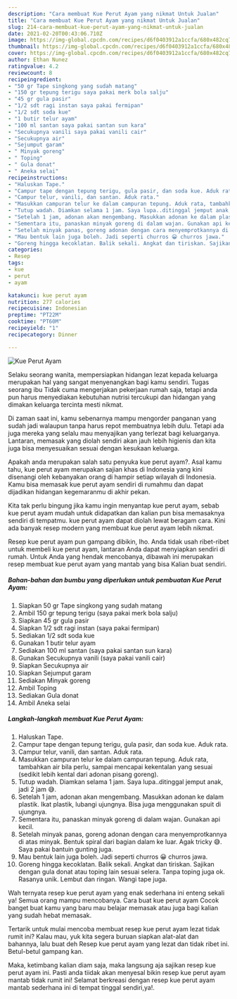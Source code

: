 ```yaml
---
description: "Cara membuat Kue Perut Ayam yang nikmat Untuk Jualan"
title: "Cara membuat Kue Perut Ayam yang nikmat Untuk Jualan"
slug: 214-cara-membuat-kue-perut-ayam-yang-nikmat-untuk-jualan
date: 2021-02-20T00:43:06.710Z
image: https://img-global.cpcdn.com/recipes/d6f0403912a1ccfa/680x482cq70/kue-perut-ayam-foto-resep-utama.jpg
thumbnail: https://img-global.cpcdn.com/recipes/d6f0403912a1ccfa/680x482cq70/kue-perut-ayam-foto-resep-utama.jpg
cover: https://img-global.cpcdn.com/recipes/d6f0403912a1ccfa/680x482cq70/kue-perut-ayam-foto-resep-utama.jpg
author: Ethan Nunez
ratingvalue: 4.2
reviewcount: 8
recipeingredient:
- "50 gr Tape singkong yang sudah matang"
- "150 gr tepung terigu saya pakai merk bola salju"
- "45 gr gula pasir"
- "1/2 sdt ragi instan saya pakai fermipan"
- "1/2 sdt soda kue"
- "1 butir telur ayam"
- "100 ml santan saya pakai santan sun kara"
- "Secukupnya vanili saya pakai vanili cair"
- "Secukupnya air"
- "Sejumput garam"
- " Minyak goreng"
- " Toping"
- " Gula donat"
- " Aneka selai"
recipeinstructions:
- "Haluskan Tape."
- "Campur tape dengan tepung terigu, gula pasir, dan soda kue. Aduk rata."
- "Campur telur, vanili, dan santan. Aduk rata."
- "Masukkan campuran telur ke dalam campuran tepung. Aduk rata, tambahkan air bila perlu, sampai mencapai kekentalan yang sesuai (sedikit lebih kental dari adonan pisang goreng)."
- "Tutup wadah. Diamkan selama 1 jam. Saya lupa..ditinggal jemput anak, jadi 2 jam 😅."
- "Setelah 1 jam, adonan akan mengembang. Masukkan adonan ke dalam plastik. Ikat plastik, lubangi ujungnya. Bisa juga menggunakan spuit di ujungnya."
- "Sementara itu, panaskan minyak goreng di dalam wajan. Gunakan api kecil."
- "Setelah minyak panas, goreng adonan dengan cara menyemprotkannya di atas minyak. Bentuk spiral dari bagian dalam ke luar. Agak tricky 😅. Saya pakai bantuin gunting juga."
- "Mau bentuk lain juga boleh. Jadi seperti churros 😀 churros jawa."
- "Goreng hingga kecoklatan. Balik sekali. Angkat dan tiriskan. Sajikan dengan gula donat atau toping lain sesuai selera. Tanpa toping juga ok. Rasanya unik. Lembut dan ringan. Wangi tape juga."
categories:
- Resep
tags:
- kue
- perut
- ayam

katakunci: kue perut ayam 
nutrition: 277 calories
recipecuisine: Indonesian
preptime: "PT22M"
cooktime: "PT60M"
recipeyield: "1"
recipecategory: Dinner

---
```



![Kue Perut Ayam](https://img-global.cpcdn.com/recipes/d6f0403912a1ccfa/680x482cq70/kue-perut-ayam-foto-resep-utama.jpg)

Selaku seorang wanita, mempersiapkan hidangan lezat kepada keluarga merupakan hal yang sangat menyenangkan bagi kamu sendiri. Tugas seorang ibu Tidak cuma mengerjakan pekerjaan rumah saja, tetapi anda pun harus menyediakan kebutuhan nutrisi tercukupi dan hidangan yang dimakan keluarga tercinta mesti nikmat.

Di zaman  saat ini, kamu sebenarnya mampu mengorder panganan yang sudah jadi walaupun tanpa harus repot membuatnya lebih dulu. Tetapi ada juga mereka yang selalu mau menyajikan yang terlezat bagi keluarganya. Lantaran, memasak yang diolah sendiri akan jauh lebih higienis dan kita juga bisa menyesuaikan sesuai dengan kesukaan keluarga. 



Apakah anda merupakan salah satu penyuka kue perut ayam?. Asal kamu tahu, kue perut ayam merupakan sajian khas di Indonesia yang kini disenangi oleh kebanyakan orang di hampir setiap wilayah di Indonesia. Kamu bisa memasak kue perut ayam sendiri di rumahmu dan dapat dijadikan hidangan kegemaranmu di akhir pekan.

Kita tak perlu bingung jika kamu ingin menyantap kue perut ayam, sebab kue perut ayam mudah untuk didapatkan dan kalian pun bisa memasaknya sendiri di tempatmu. kue perut ayam dapat diolah lewat beragam cara. Kini ada banyak resep modern yang membuat kue perut ayam lebih nikmat.

Resep kue perut ayam pun gampang dibikin, lho. Anda tidak usah ribet-ribet untuk membeli kue perut ayam, lantaran Anda dapat menyiapkan sendiri di rumah. Untuk Anda yang hendak mencobanya, dibawah ini merupakan resep membuat kue perut ayam yang mantab yang bisa Kalian buat sendiri.

<!--inarticleads1-->

##### Bahan-bahan dan bumbu yang diperlukan untuk pembuatan Kue Perut Ayam:

1. Siapkan 50 gr Tape singkong yang sudah matang
1. Ambil 150 gr tepung terigu (saya pakai merk bola salju)
1. Siapkan 45 gr gula pasir
1. Siapkan 1/2 sdt ragi instan (saya pakai fermipan)
1. Sediakan 1/2 sdt soda kue
1. Gunakan 1 butir telur ayam
1. Sediakan 100 ml santan (saya pakai santan sun kara)
1. Gunakan Secukupnya vanili (saya pakai vanili cair)
1. Siapkan Secukupnya air
1. Siapkan Sejumput garam
1. Sediakan  Minyak goreng
1. Ambil  Toping
1. Sediakan  Gula donat
1. Ambil  Aneka selai




<!--inarticleads2-->

##### Langkah-langkah membuat Kue Perut Ayam:

1. Haluskan Tape.
1. Campur tape dengan tepung terigu, gula pasir, dan soda kue. Aduk rata.
1. Campur telur, vanili, dan santan. Aduk rata.
1. Masukkan campuran telur ke dalam campuran tepung. Aduk rata, tambahkan air bila perlu, sampai mencapai kekentalan yang sesuai (sedikit lebih kental dari adonan pisang goreng).
1. Tutup wadah. Diamkan selama 1 jam. Saya lupa..ditinggal jemput anak, jadi 2 jam 😅.
1. Setelah 1 jam, adonan akan mengembang. Masukkan adonan ke dalam plastik. Ikat plastik, lubangi ujungnya. Bisa juga menggunakan spuit di ujungnya.
1. Sementara itu, panaskan minyak goreng di dalam wajan. Gunakan api kecil.
1. Setelah minyak panas, goreng adonan dengan cara menyemprotkannya di atas minyak. Bentuk spiral dari bagian dalam ke luar. Agak tricky 😅. Saya pakai bantuin gunting juga.
1. Mau bentuk lain juga boleh. Jadi seperti churros 😀 churros jawa.
1. Goreng hingga kecoklatan. Balik sekali. Angkat dan tiriskan. Sajikan dengan gula donat atau toping lain sesuai selera. Tanpa toping juga ok. Rasanya unik. Lembut dan ringan. Wangi tape juga.




Wah ternyata resep kue perut ayam yang enak sederhana ini enteng sekali ya! Semua orang mampu mencobanya. Cara buat kue perut ayam Cocok banget buat kamu yang baru mau belajar memasak atau juga bagi kalian yang sudah hebat memasak.

Tertarik untuk mulai mencoba membuat resep kue perut ayam lezat tidak rumit ini? Kalau mau, yuk kita segera buruan siapkan alat-alat dan bahannya, lalu buat deh Resep kue perut ayam yang lezat dan tidak ribet ini. Betul-betul gampang kan. 

Maka, ketimbang kalian diam saja, maka langsung aja sajikan resep kue perut ayam ini. Pasti anda tiidak akan menyesal bikin resep kue perut ayam mantab tidak rumit ini! Selamat berkreasi dengan resep kue perut ayam mantab sederhana ini di tempat tinggal sendiri,ya!.

